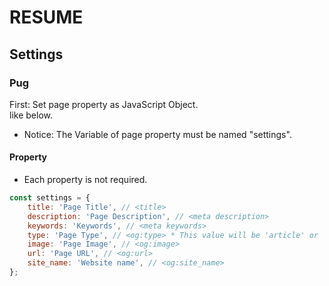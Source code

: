 # RESUME

## Settings

### Pug

First: Set page property as JavaScript Object.  
like below.

-   Notice: The Variable of page property must be named "settings".

#### Property

-   Each property is not required.

```JavaScript
const settings = {
    title: 'Page Title', // <title>
    description: 'Page Description', // <meta description>
    keywords: 'Keywords', // <meta keywords>
    type: 'Page Type', // <og:type> * This value will be 'article' or 'website' maybe.
    image: 'Page Image', // <og:image>
    url: 'Page URL', // <og:url>
    site_name: 'Website name', // <og:site_name>
};
```
